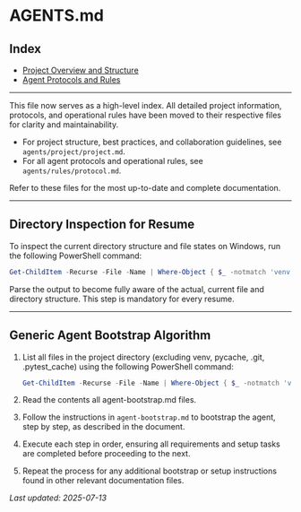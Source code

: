 # AGENTS.md

## Index

- [Project Overview and Structure](agents/project/project.md)
- [Agent Protocols and Rules](agents/rules/protocol.md)

---

This file now serves as a high-level index. All detailed project information, protocols, and operational rules have been moved to their respective files for clarity and maintainability.

- For project structure, best practices, and collaboration guidelines, see `agents/project/project.md`.
- For all agent protocols and operational rules, see `agents/rules/protocol.md`.

Refer to these files for the most up-to-date and complete documentation.

---

## Directory Inspection for Resume

To inspect the current directory structure and file states on Windows, run the following PowerShell command:

```powershell
Get-ChildItem -Recurse -File -Name | Where-Object { $_ -notmatch 'venv|pycache|.git|.pytest_cache' }
```

Parse the output to become fully aware of the actual, current file and directory structure. This step is mandatory for every resume.

---

## Generic Agent Bootstrap Algorithm

1. List all files in the project directory (excluding venv, pycache, .git, .pytest_cache) using the following PowerShell command:

   ```powershell
   Get-ChildItem -Recurse -File -Name | Where-Object { $_ -notmatch 'venv|pycache|.git|.pytest_cache' }
   ```

2. Read the contents all agent-bootstrap.md files.
3. Follow the instructions in `agent-bootstrap.md` to bootstrap the agent, step by step, as described in the document.
4. Execute each step in order, ensuring all requirements and setup tasks are completed before proceeding to the next.
5. Repeat the process for any additional bootstrap or setup instructions found in other relevant documentation files.

_Last updated: 2025-07-13_
